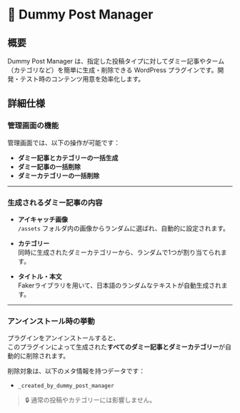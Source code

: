 # 📃 Dummy Post Manager

## 概要

Dummy Post Manager は、指定した投稿タイプに対してダミー記事やターム（カテゴリなど）を簡単に生成・削除できる WordPress プラグインです。開発・テスト時のコンテンツ用意を効率化します。

## 詳細仕様

### 管理画面の機能

管理画面では、以下の操作が可能です：

- **ダミー記事とカテゴリーの一括生成**
- **ダミー記事の一括削除**
- **ダミーカテゴリーの一括削除**

---

### 生成されるダミー記事の内容

- **アイキャッチ画像**  
  `/assets` フォルダ内の画像からランダムに選ばれ、自動的に設定されます。

- **カテゴリー**  
  同時に生成されたダミーカテゴリーから、ランダムで1つが割り当てられます。

- **タイトル・本文**  
  Fakerライブラリを用いて、日本語のランダムなテキストが自動生成されます。

---

### アンインストール時の挙動

プラグインをアンインストールすると、  
このプラグインによって生成された**すべてのダミー記事とダミーカテゴリー**が自動的に削除されます。

削除対象は、以下のメタ情報を持つデータです：

- `_created_by_dummy_post_manager`

> 🔒 通常の投稿やカテゴリーには影響しません。

